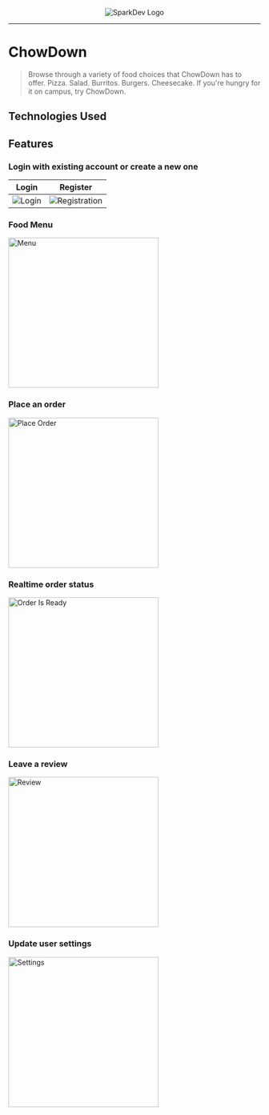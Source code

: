 <p align="center">
  <img alt="SparkDev Logo" src="https://user-images.githubusercontent.com/36312970/55498513-ce794e80-5611-11e9-8e01-f49514948c00.png">
 </p>
 
 ---
 
# ChowDown
> Browse through a variety of food choices that ChowDown has to offer. Pizza. Salad. Burritos. Burgers. Cheesecake. If you're hungry for it on campus, try ChowDown.

## Technologies Used


## Features

### Login with existing account or create a new one
 
 Login            |  Register
:-------------------------:|:-------------------------:
![Login](https://user-images.githubusercontent.com/36312970/55499711-ab03d300-5614-11e9-8b35-923759f3061c.gif)  |  ![Registration](https://user-images.githubusercontent.com/36312970/55499464-14cfad00-5614-11e9-9b1c-dc3926fde3c5.gif)

### Food Menu
<p align="left">
  <img alt="Menu" width="300" src="https://user-images.githubusercontent.com/36312970/55501811-3bdcad80-5619-11e9-9ab4-350c4366697a.gif">
 </p>

### Place an order
<p align="left">
  <img alt="Place Order" width="300" src="https://user-images.githubusercontent.com/36312970/55499901-1352b480-5615-11e9-8df5-6562a2f91708.gif">
 </p>

### Realtime order status
<p align="left">
  <img alt="Order Is Ready" width="300" src="https://user-images.githubusercontent.com/36312970/55500004-5a40aa00-5615-11e9-8aa9-6ab9d32426d4.gif">
 </p>

### Leave a review
<p align="left">
  <img alt="Review" width="300" src="https://user-images.githubusercontent.com/36312970/55499950-31b8b000-5615-11e9-95d1-becd9c2b52ac.gif">
 </p>

### Update user settings
<p align="left">
  <img alt="Settings" width="300" src="https://user-images.githubusercontent.com/36312970/55499979-439a5300-5615-11e9-87c8-3a29e1a2ba3b.gif">
 </p>
